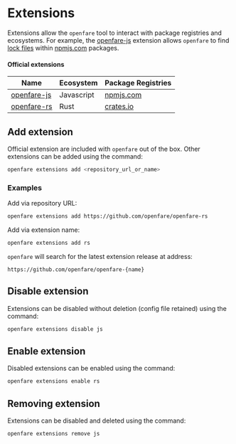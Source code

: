 # Extensions

Extensions allow the `openfare` tool to interact with package registries and ecosystems. For example, the [openfare-js](https://github.com/openfare/openfare-js) extension allows `openfare` to find [lock files](./lock.md) within [npmjs.com](https://npmjs.com) packages.

#### Official extensions

| Name                                                        | Ecosystem      | Package Registries |
|-------------------------------------------------------------|----------------|-------------------------------------|
| [openfare-js](https://github.com/openfare/openfare-js)      | Javascript     | [npmjs.com](https://www.npmjs.com/) |
| [openfare-rs](https://github.com/openfare/openfare-rs)      | Rust           | [crates.io](https://crates.io/)     |

## Add extension

Official extension are included with `openfare` out of the box. Other extensions can be added using the command:

```bash
openfare extensions add <repository_url_or_name>
```

### Examples

Add via repository URL:

```bash
openfare extensions add https://github.com/openfare/openfare-rs
```

Add via extension name:

```bash
openfare extensions add rs
```

`openfare` will search for the latest extension release at address:

```url
https://github.com/openfare/openfare-{name}
```

## Disable extension

Extensions can be disabled without deletion (config file retained) using the command:

```bash
openfare extensions disable js
```

## Enable extension

Disabled extensions can be enabled using the command:

```bash
openfare extensions enable rs
```

## Removing extension

Extensions can be disabled and deleted using the command:

```bash
openfare extensions remove js
```
